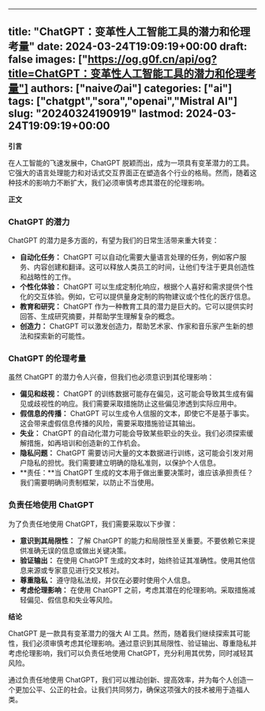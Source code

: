 
---
title: "ChatGPT：变革性人工智能工具的潜力和伦理考量"
date: 2024-03-24T19:09:19+00:00
draft: false
images: ["https://og.g0f.cn/api/og?title=ChatGPT：变革性人工智能工具的潜力和伦理考量"]
authors: ["naiveのai"]
categories: ["ai"]
tags: ["chatgpt","sora","openai","Mistral AI"]
slug: "20240324190919"
lastmod: 2024-03-24T19:09:19+00:00
---
**引言**

在人工智能的飞速发展中，ChatGPT 脱颖而出，成为一项具有变革潜力的工具。它强大的语言处理能力和对话式交互界面正在塑造各个行业的格局。然而，随着这种技术的影响力不断扩大，我们必须审慎考虑其潜在的伦理影响。

**正文**

### ChatGPT 的潜力

ChatGPT 的潜力是多方面的，有望为我们的日常生活带来重大转变：

- **自动化任务：** ChatGPT 可以自动化需要大量语言处理的任务，例如客户服务、内容创建和翻译。这可以释放人类员工的时间，让他们专注于更具创造性和战略性的工作。
- **个性化体验：** ChatGPT 可以生成定制化响应，根据个人喜好和需求提供个性化的交互体验。例如，它可以提供量身定制的购物建议或个性化的医疗信息。
- **教育和研究：** ChatGPT 作为一种教育工具的潜力是巨大的。它可以提供实时回答、生成研究摘要，并帮助学生理解复杂的概念。
- **创造力：** ChatGPT 可以激发创造力，帮助艺术家、作家和音乐家产生新的想法和探索新的可能性。

### ChatGPT 的伦理考量

虽然 ChatGPT 的潜力令人兴奋，但我们也必须意识到其伦理影响：

- **偏见和歧视：** ChatGPT 的训练数据可能存在偏见，这可能会导致其生成有偏见或歧视性的响应。我们需要采取措施防止这些偏见渗透到实际应用中。
- **假信息的传播：** ChatGPT 可以生成令人信服的文本，即使它不是基于事实。这会带来虚假信息传播的风险，需要采取措施验证其输出。
- **失业：** ChatGPT 的自动化潜力可能会导致某些职业的失业。我们必须探索缓解措施，如再培训和创造新的工作机会。
- **隐私问题：** ChatGPT 需要访问大量的文本数据进行训练，这可能会引发对用户隐私的担忧。我们需要建立明确的隐私准则，以保护个人信息。
- **责任：**当 ChatGPT 生成的文本用于做出重要决策时，谁应该承担责任？我们需要明确问责制框架，以防止不当使用。

### 负责任地使用 ChatGPT

为了负责任地使用 ChatGPT，我们需要采取以下步骤：

- **意识到其局限性：** 了解 ChatGPT 的能力和局限性至关重要。不要依赖它来提供准确无误的信息或做出关键决策。
- **验证输出：** 在使用 ChatGPT 生成的文本时，始终验证其准确性。使用其他信息来源或专家意见进行交叉核对。
- **尊重隐私：** 遵守隐私法规，并仅在必要时使用个人信息。
- **考虑伦理影响：** 在使用 ChatGPT 之前，考虑其潜在的伦理影响。采取措施减轻偏见、假信息和失业等风险。

**结论**

ChatGPT 是一款具有变革潜力的强大 AI 工具。然而，随着我们继续探索其可能性，我们必须审慎考虑其伦理影响。通过意识到其局限性、验证输出、尊重隐私并考虑伦理影响，我们可以负责任地使用 ChatGPT，充分利用其优势，同时减轻其风险。

通过负责任地使用 ChatGPT，我们可以推动创新、提高效率，并为每个人创造一个更加公平、公正的社会。让我们共同努力，确保这项强大的技术被用于造福人类。